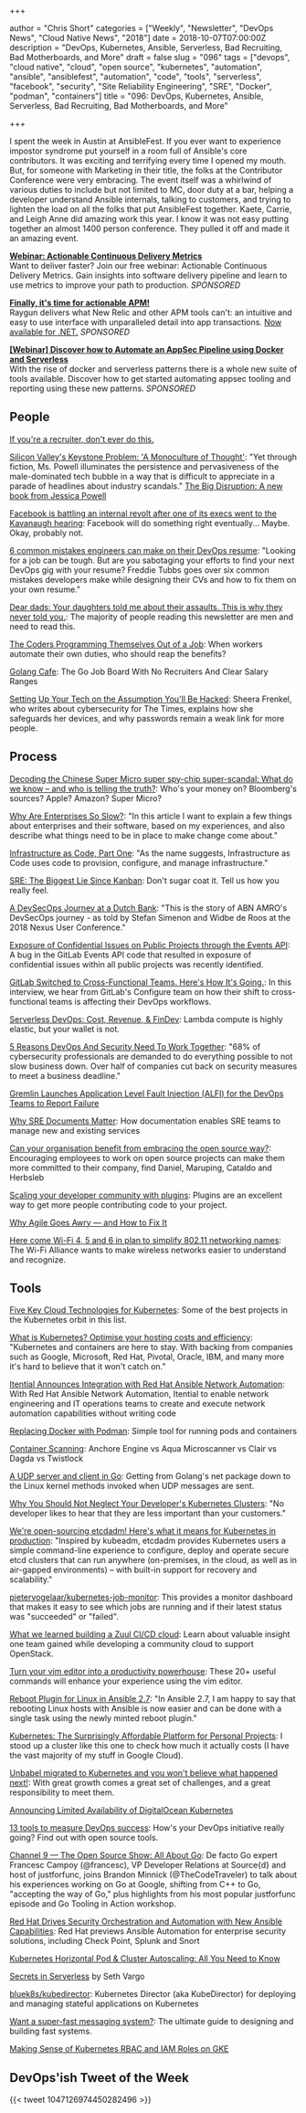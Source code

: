 +++

author = "Chris Short"
categories = ["Weekly", "Newsletter", "DevOps News", "Cloud Native News", "2018"]
date = 2018-10-07T07:00:00Z
description = "DevOps, Kubernetes, Ansible, Serverless, Bad Recruiting, Bad Motherboards, and More"
draft = false
slug = "096"
tags = ["devops", "cloud native", "cloud", "open source", "kubernetes", "automation", "ansible", "ansiblefest", "automation", "code", "tools", "serverless", "facebook", "security", "Site Reliability Engineering", "SRE", "Docker", "podman", "containers"]
title = "096: DevOps, Kubernetes, Ansible, Serverless, Bad Recruiting, Bad Motherboards, and More"

+++

I spent the week in Austin at AnsibleFest. If you ever want to experience impostor syndrome put yourself in a room full of Ansible's core contributors. It was exciting and terrifying every time I opened my mouth. But, for someone with Marketing in their title, the folks at the Contributor Conference were very embracing. The event itself was a whirlwind of various duties to include but not limited to MC, door duty at a bar, helping a developer understand Ansible internals, talking to customers, and trying to lighten the load on all the folks that put AnsibleFest together. Kaete, Carrie, and Leigh Anne did amazing work this year. I know it was not easy putting together an almost 1400 person conference. They pulled it off and made it an amazing event.

[**Webinar: Actionable Continuous Delivery Metrics**](https://info.thoughtworks.com/Actionable_CD_Metrics.html)  
Want to deliver faster? Join our free webinar: Actionable Continuous Delivery Metrics. Gain insights into software delivery pipeline and learn to use metrics to improve your path to production. *SPONSORED*

[**Finally, it's time for actionable APM!**](https://raygun.com/)  
Raygun delivers what New Relic and other APM tools can't: an intuitive and easy to use interface with unparalleled detail into app transactions. [Now available for .NET.](https://raygun.com/) *SPONSORED*

[**[Webinar] Discover how to Automate an AppSec Pipeline using Docker and Serverless**](https://info.signalsciences.com/docker-serverless-automated-appsec-pipeline?utm_medium=newsletter&utm_source=devopsish)  
With the rise of docker and serverless patterns there is a whole new suite of tools available. Discover how to get started automating appsec tooling and reporting using these new patterns. *SPONSORED*


## People

[If you're a recruiter, don't ever do this.](https://www.linkedin.com/feed/update/urn:li:activity:6452743681614106624/)

[Silicon Valley's Keystone Problem: 'A Monoculture of Thought'](https://www.nytimes.com/2018/10/02/technology/silicon-valleys-keystone-problem-a-monoculture-of-thought.html): "Yet through fiction, Ms. Powell illuminates the persistence and pervasiveness of the male-dominated tech bubble in a way that is difficult to appreciate in a parade of headlines about industry scandals." [The Big Disruption: A new book from Jessica Powell](https://disruption.medium.com/)

[Facebook is battling an internal revolt after one of its execs went to the Kavanaugh hearing](https://www.businessinsider.com/facebook-town-hall-exec-joel-kaplan-attends-kavanaugh-hearing-2018-10): Facebook will do something right eventually... Maybe. Okay, probably not.

[6 common mistakes engineers can make on their DevOps resume](https://jaxenter.com/6-common-mistakes-devops-resume-150137.html): "Looking for a job can be tough. But are you sabotaging your efforts to find your next DevOps gig with your resume? Freddie Tubbs goes over six common mistakes developers make while designing their CVs and how to fix them on your own resume."

[Dear dads: Your daughters told me about their assaults. This is why they never told you.](https://www.washingtonpost.com/lifestyle/style/dear-dads-your-daughters-told-me-about-their-assaults-this-is-why-they-never-told-you/2018/10/01/0f69be46-c587-11e8-b2b5-79270f9cce17_story.html?utm_term=.2529fba0aac9): The majority of people reading this newsletter are men and need to read this.

[The Coders Programming Themselves Out of a Job](https://www.theatlantic.com/technology/archive/2018/10/agents-of-automation/568795/): When workers automate their own duties, who should reap the benefits?

[Golang Cafe](https://golang.cafe/): The Go Job Board With No Recruiters And Clear Salary Ranges

[Setting Up Your Tech on the Assumption You'll Be Hacked](https://www.nytimes.com/2018/10/03/technology/personaltech/hacking-protection-passwords.html): Sheera Frenkel, who writes about cybersecurity for The Times, explains how she safeguards her devices, and why passwords remain a weak link for more people.

## Process

[Decoding the Chinese Super Micro super spy-chip super-scandal: What do we know – and who is telling the truth?](https://www.theregister.co.uk/2018/10/04/supermicro_bloomberg/): Who's your money on? Bloomberg's sources? Apple? Amazon? Super Micro?

[Why Are Enterprises So Slow?](https://zwischenzugs.com/2018/10/02/why-are-enterprises-so-slow/): "In this article I want to explain a few things about enterprises and their software, based on my experiences, and also describe what things need to be in place to make change come about."

[Infrastructure as Code, Part One](https://crate.io/a/infrastructure-as-code-part-one/): "As the name suggests, Infrastructure as Code uses code to provision, configure, and manage infrastructure."

[SRE: The Biggest Lie Since Kanban](https://theagileadmin.com/2018/10/02/sre-the-biggest-lie-since-kanban/): Don't sugar coat it. Tell us how you really feel.

[A DevSecOps Journey at a Dutch Bank](https://blog.sonatype.com/a-devsecops-journey-at-a-dutch-bank): "This is the story of ABN AMRO's DevSecOps journey - as told by Stefan Simenon and Widbe de Roos at the 2018 Nexus User Conference."

[Exposure of Confidential Issues on Public Projects through the Events API](https://about.gitlab.com/2018/10/01/events-api-security-issue/): A bug in the GitLab Events API code that resulted in exposure of confidential issues within all public projects was recently identified.

[GitLab Switched to Cross-Functional Teams. Here's How It's Going.](https://dzone.com/articles/gitlab-recently-switched-to-cross-functional-teams): In this interview, we hear from GitLab's Configure team on how their shift to cross-functional teams is affecting their DevOps workflows.

[Serverless DevOps: Cost, Revenue, & FinDev](https://www.serverlessops.io/blog/serverless-devops-cost-revenue-findev): Lambda compute is highly elastic, but your wallet is not.

[5 Reasons DevOps And Security Need To Work Together](https://www.forbes.com/sites/danielnewman/2018/09/30/5-reasons-devops-and-security-need-to-work-together/#760faeed714a): "68% of cybersecurity professionals are demanded to do everything possible to not slow business down. Over half of companies cut back on security measures to meet a business deadline."

[Gremlin Launches Application Level Fault Injection (ALFI) for the DevOps Teams to Report Failure](https://www.readitquik.com/news/business-support-solutionsservices/gremlin-launches-application-level-fault-injection-alfi-for-the-devops-teams-to-report-failure/)

[Why SRE Documents Matter](https://queue.acm.org/detail.cfm?ref=rss&id=3283589): How documentation enables SRE teams to manage new and existing services

[Can your organisation benefit from embracing the open source way?](http://blogs.lse.ac.uk/businessreview/2018/09/26/can-your-organisation-benefit-from-embracing-the-open-source-way/): Encouraging employees to work on open source projects can make them more committed to their company, find Daniel, Maruping, Cataldo and Herbsleb

[Scaling your developer community with plugins](https://opensource.com/article/18/10/scaling-your-developer-community-plugins): Plugins are an excellent way to get more people contributing code to your project.

[Why Agile Goes Awry — and How to Fix It](https://hbr.org/2018/10/why-agile-goes-awry-and-how-to-fix-it)

[Here come Wi-Fi 4, 5 and 6 in plan to simplify 802.11 networking names](https://www.cnet.com/news/wi-fi-alliance-simplifying-802-11-wireless-network-tech-names/): The Wi-Fi Alliance wants to make wireless networks easier to understand and recognize.

## Tools

[Five Key Cloud Technologies for Kubernetes](https://www.weave.works/blog/five-key-cloud-technologies-for-kubernetes): Some of the best projects in the Kubernetes orbit in this list.

[What is Kubernetes? Optimise your hosting costs and efficiency](https://learnk8s.io/blog/what-is-kubernetes): "Kubernetes and containers are here to stay. With backing from companies such as Google, Microsoft, Red Hat, Pivotal, Oracle, IBM, and many more it's hard to believe that it won't catch on."

[Itential Announces Integration with Red Hat Ansible Network Automation](https://www.prweb.com/releases/itential_announces_integration_with_red_hat_ansible_network_automation/prweb15805295.htm): With Red Hat Ansible Network Automation, Itential to enable network engineering and IT operations teams to create and execute network automation capabilities without writing code

[Replacing Docker with Podman](https://media.ccc.de/v/ASG2018-177-replacing_docker_with_podman): Simple tool for running pods and containers

[Container Scanning](https://kubedex.com/container-scanning/): Anchore Engine vs Aqua Microscanner vs Clair vs Dagda vs Twistlock

[A UDP server and client in Go](https://ops.tips/blog/udp-client-and-server-in-go/): Getting from Golang's net package down to the Linux kernel methods invoked when UDP messages are sent.

[Why You Should Not Neglect Your Developer's Kubernetes Clusters](https://blog.giantswarm.io/why-you-should-not-neglect-your-developer-kubernetes-clusters/): "No developer likes to hear that they are less important than your customers."

[We're open-sourcing etcdadm! Here's what it means for Kubernetes in production](https://platform9.com/blog/were-open-sourcing-etcdadm-heres-what-it-means-for-kubernetes-in-production/): "Inspired by kubeadm, etcdadm provides Kubernetes users a simple command-line experience to configure, deploy and operate secure etcd clusters that can run anywhere (on-premises, in the cloud, as well as in air-gapped environments) – with built-in support for recovery and scalability."

[pietervogelaar/kubernetes-job-monitor](https://github.com/pietervogelaar/kubernetes-job-monitor): This provides a monitor dashboard that makes it easy to see which jobs are running and if their latest status was "succeeded" or "failed".

[What we learned building a Zuul CI/CD cloud](https://opensource.com/article/18/10/building-zuul-cicd-cloud): Learn about valuable insight one team gained while developing a community cloud to support OpenStack.

[Turn your vim editor into a productivity powerhouse](https://opensource.com/article/18/9/vi-editor-productivity-powerhouse): These 20+ useful commands will enhance your experience using the vim editor.

[Reboot Plugin for Linux in Ansible 2.7](https://www.ansible.com/blog/reboot-plugin-for-linux-in-ansible-2-7): "In Ansible 2.7, I am happy to say that rebooting Linux hosts with Ansible is now easier and can be done with a single task using the newly minted reboot plugin."

[Kubernetes: The Surprisingly Affordable Platform for Personal Projects](http://www.doxsey.net/blog/kubernetes--the-surprisingly-affordable-platform-for-personal-projects): I stood up a cluster like this one to check how much it actually costs (I have the vast majority of my stuff in Google Cloud).

[Unbabel migrated to Kubernetes and you won't believe what happened next!](https://medium.com/unbabel/unbabel-migrated-to-kubernetes-and-you-wont-believe-what-happened-next-b39f082def1c): With great growth comes a great set of challenges, and a great responsibility to meet them.

[Announcing Limited Availability of DigitalOcean Kubernetes](https://blog.digitalocean.com/announcing-limited-availability-of-digitalocean-kubernetes/)

[13 tools to measure DevOps success](https://opensource.com/article/18/10/devops-measurement-tools): How's your DevOps initiative really going? Find out with open source tools.

[Channel 9 — The Open Source Show: All About Go](https://channel9.msdn.com/Shows/The-Open-Source-Show/All-About-Go): De facto Go expert Francesc Campoy (@francesc), VP Developer Relations at Source{d} and host of justforfunc, joins Brandon Minnick (@TheCodeTraveler) to talk about his experiences working on Go at Google, shifting from C++ to Go, "accepting the way of Go," plus highlights from his most popular justforfunc episode and Go Tooling in Action workshop.

[Red Hat Drives Security Orchestration and Automation with New Ansible Capabilities](https://www.redhat.com/en/about/press-releases/red-hat-drives-security-orchestration-and-automation-new-ansible-capabilities): Red Hat previews Ansible Automation for enterprise security solutions, including Check Point, Splunk and Snort

[Kubernetes Horizontal Pod & Cluster Autoscaling: All You Need to Know](https://caylent.com/kubernetes-autoscaling/)

[Secrets in Serverless](https://www.sethvargo.com/secrets-in-serverless/) by Seth Vargo

[bluek8s/kubedirector](https://github.com/bluek8s/kubedirector): Kubernetes Director (aka KubeDirector) for deploying and managing stateful applications on Kubernetes

[Want a super-fast messaging system?](https://medium.com/@derekcollison/want-a-super-fast-messaging-system-c19c9f8cf560): The ultimate guide to designing and building fast systems.

[Making Sense of Kubernetes RBAC and IAM Roles on GKE](https://medium.com/uptime-99/making-sense-of-kubernetes-rbac-and-iam-roles-on-gke-914131b01922)

## DevOps'ish Tweet of the Week

{{< tweet 1047126974450282496 >}}
